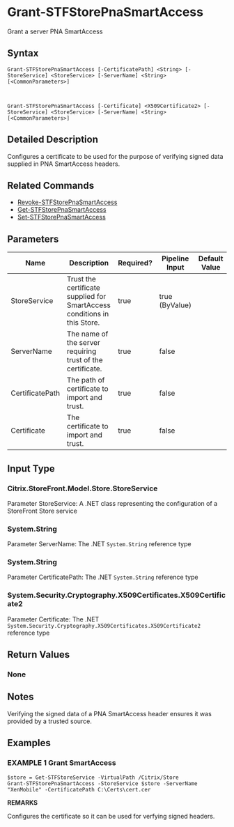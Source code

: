 ﻿# Grant-STFStorePnaSmartAccess

Grant a server PNA SmartAccess

## Syntax

```
Grant-STFStorePnaSmartAccess [-CertificatePath] <String> [-StoreService] <StoreService> [-ServerName] <String> [<CommonParameters>]



Grant-STFStorePnaSmartAccess [-Certificate] <X509Certificate2> [-StoreService] <StoreService> [-ServerName] <String> [<CommonParameters>]
```

## Detailed Description

Configures a certificate to be used for the purpose of verifying signed data supplied in PNA SmartAccess headers.

## Related Commands

* [Revoke-STFStorePnaSmartAccess](Revoke-STFStorePnaSmartAccess.md)
* [Get-STFStorePnaSmartAccess](Get-STFStorePnaSmartAccess.md)
* [Set-STFStorePnaSmartAccess](Set-STFStorePnaSmartAccess.md)

## Parameters

| Name   | Description | Required? | Pipeline Input | Default Value |
| --- | --- | --- | --- | --- |
|StoreService|Trust the certificate supplied for SmartAccess conditions in this Store.|true|true (ByValue)| |
|ServerName|The name of the server requiring trust of the certificate.|true|false| |
|CertificatePath|The path of certificate to import and trust.|true|false| |
|Certificate|The certificate to import and trust.|true|false| |

## Input Type

### Citrix.StoreFront.Model.Store.StoreService

Parameter StoreService: A .NET class representing the configuration of a StoreFront Store service

### System.String

Parameter ServerName: The .NET `System.String` reference type

### System.String

Parameter CertificatePath: The .NET `System.String` reference type

### System.Security.Cryptography.X509Certificates.X509Certificate2

Parameter Certificate: The .NET `System.Security.Cryptography.X509Certificates.X509Certificate2` reference type

## Return Values

### None

## Notes

Verifying the signed data of a PNA SmartAccess header ensures it was provided by a trusted source.

## Examples

### EXAMPLE 1 Grant SmartAccess

```
$store = Get-STFStoreService -VirtualPath /Citrix/Store
Grant-STFStorePnaSmartAccess -StoreService $store -ServerName "XenMobile" -CertificatePath C:\Certs\cert.cer
```

**REMARKS**

Configures the certificate so it can be used for verfying signed headers.
